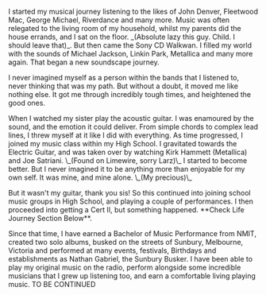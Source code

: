 I started my musical journey listening to the likes of John Denver, Fleetwood Mac, George Michael, Riverdance and many more. Music was often relegated to the living room of my household, whilst my parents did the house errands, and I sat on the floor. \_(Absolute lazy this guy. Child. I should leave that)\_. But then came the Sony CD Walkwan. I filled my world with the sounds of Michael Jackson, Linkin Park, Metallica and many more again. That began a new soundscape journey. 

I never imagined myself as a person within the bands that I listened to, never thinking that was my path. But without a doubt, it moved me like nothing else. It got me through incredibly tough times, and heightened the good ones.

<p>When I watched my sister play the acoustic guitar. I was enamoured by the sound, and the emotion it could deliver. From simple chords to complex lead lines, I threw myself at it like I did with everything. As time progressed, I joined my music class within my High School. I gravitated towards the Electric Guitar, and was taken over by watching Kirk Hammett (Metallica) and Joe Satriani. \_(Found on Limewire, sorry Larz)\_ I started to become better. But I never imagined it to be anything more than enjoyable for my own self. It was mine, and mine alone. \_(My precious)\_

But it wasn't my guitar, thank you sis! So this continued into joining school music groups in High School, and playing a couple of performances. I then proceeded into getting a Cert II, but something happened. \*\*Check Life Journey Section Below\*\*.

Since that time, I have earned a Bachelor of Music Performance from NMIT, created two solo albums, busked on the streets of Sunbury, Melbourne, Victoria and performed at many events, festivals, Birthdays and establishments as Nathan Gabriel, the Sunbury Busker. I have been able to play my original music on the radio, perform alongside some incredible musicians that I grew up listening too, and earn a comfortable living playing music. TO BE CONTINUED 



